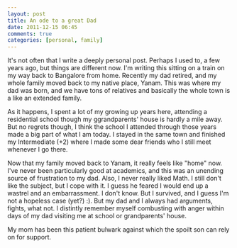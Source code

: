 ```yaml
---
layout: post
title: An ode to a great Dad
date: 2011-12-15 06:45
comments: true
categories: [personal, family]
---
```


It's not often that I write a deeply personal post. Perhaps I used to, a few years ago, but things are different now. I'm writing this sitting on a train on my way back to Bangalore from home. Recently my dad retired, and my whole family moved back to my native place, Yanam. This was where my dad was born, and we have tons of relatives and basically the whole town is a like an extended family. 

As it happens, I spent a lot of my growing up years here, attending a residential school though my ggrandparents' house is hardly a mile away. But no regrets though, I think the school I attended through those years made a big part of what I am today. I stayed in the same town and finished my Intermediate (+2) where I made some dear friends who I still meet whenever I go there. 

Now that my family moved back to Yanam, it really feels like "home" now. I've never been particularly good at academics, and this was an unending source of frustration to my dad. Also, I never really liked Math. I still don't like the subject, but I cope with it. I guess he feared I would end up a wastrel and an embarrassment. I don't know. But I survived, and I guess I'm not a hopeless case (yet?) :). But my dad and I always had arguments, fights, what not. I distintly remember myself combusting with anger within days of my dad visiting me at school or grandparents' house. 

My mom has been this patient bulwark against which the spoilt son can rely on for support.  